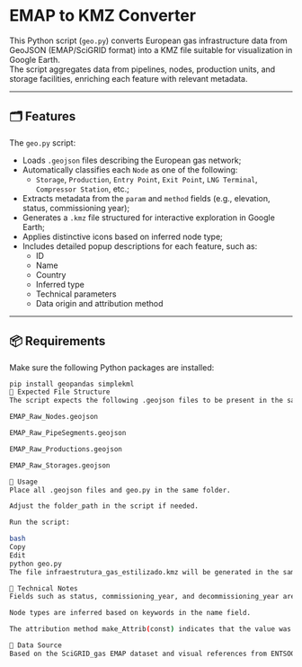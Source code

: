 # EMAP to KMZ Converter

This Python script (`geo.py`)  converts European gas infrastructure data from GeoJSON (EMAP/SciGRID format) into a KMZ file suitable for visualization in Google Earth.  
The script aggregates data from pipelines, nodes, production units, and storage facilities, enriching each feature with relevant metadata.

---

## 🗂️ Features

The `geo.py` script:

- Loads `.geojson` files describing the European gas network;
- Automatically classifies each `Node` as one of the following:
  - `Storage`, `Production`, `Entry Point`, `Exit Point`, `LNG Terminal`, `Compressor Station`, etc.;
- Extracts metadata from the `param` and `method` fields (e.g., elevation, status, commissioning year);
- Generates a `.kmz` file structured for interactive exploration in Google Earth;
- Applies distinctive icons based on inferred node type;
- Includes detailed popup descriptions for each feature, such as:
  - ID
  - Name
  - Country
  - Inferred type
  - Technical parameters
  - Data origin and attribution method

---

## 📦 Requirements

Make sure the following Python packages are installed:

```bash
pip install geopandas simplekml
📁 Expected File Structure
The script expects the following .geojson files to be present in the same directory as geo.py:

EMAP_Raw_Nodes.geojson

EMAP_Raw_PipeSegments.geojson

EMAP_Raw_Productions.geojson

EMAP_Raw_Storages.geojson

🚀 Usage
Place all .geojson files and geo.py in the same folder.

Adjust the folder_path in the script if needed.

Run the script:

bash
Copy
Edit
python geo.py
The file infraestrutura_gas_estilizado.kmz will be generated in the same folder and can be opened in Google Earth.

🧠 Technical Notes
Fields such as status, commissioning_year, and decommissioning_year are extracted when available and included in the KMZ description.

Node types are inferred based on keywords in the name field.

The attribution method make_Attrib(const) indicates that the value was set as a constant during dataset generation — it does not imply the infrastructure is physically constructed.

📌 Data Source
Based on the SciGRID_gas EMAP dataset and visual references from ENTSOG/GIE system capacity maps.
